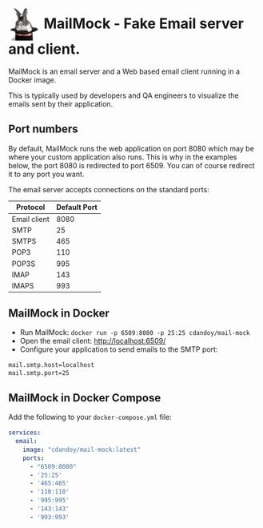<h1>
<img style="vertical-align: middle" src="https://raw.githubusercontent.com/cdandoy/mail-mock/master/site/rabbit.webp" alt="logo" width="64px"/>
MailMock - Fake Email server and client.
</h1>

MailMock is an email server and a Web based email client running in a Docker image.

This is typically used by developers and QA engineers to visualize the emails sent by their application.

## Port numbers

By default, MailMock runs the web application on port 8080 which may be where your custom application also runs.
This is why in the examples below, the port 8080 is redirected to port 6509. You can of course redirect it to any port you want.

The email server accepts connections on the standard ports:

| Protocol     | Default Port |
|--------------|--------------|
| Email client | 8080         |
| SMTP         | 25           |
| SMTPS        | 465          |
| POP3         | 110          |
| POP3S        | 995          |
| IMAP         | 143          |
| IMAPS        | 993          |

## MailMock in Docker

* Run MailMock: `docker run -p 6509:8080 -p 25:25 cdandoy/mail-mock`
* Open the email client: [http://localhost:6509/](http://localhost:6509/)
* Configure your application to send emails to the SMTP port:

```
mail.smtp.host=localhost
mail.smtp.port=25
```

## MailMock in Docker Compose

Add the following to your `docker-compose.yml` file:

```yaml
services:
  email:
    image: "cdandoy/mail-mock:latest"
    ports:
      - "6509:8080"
      - '25:25'
      - '465:465'
      - '110:110'
      - '995:995'
      - '143:143'
      - '993:993'
```


